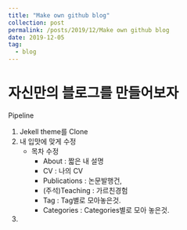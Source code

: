 ```yaml
---
title: "Make own github blog"
collection: post
permalink: /posts/2019/12/Make own github blog
date: 2019-12-05
tag:
  - blog
---
```

# 자신만의  블로그를 만들어보자

Pipeline
1. Jekell theme를 Clone
2. 내 입맛에 맞게 수정
	-  목차 수정
		- About : 짧은 내 설명
		- CV : 나의 CV
		- Publications : 논문발행건,
		- (주석)Teaching : 가르친경험
		- Tag : Tag별로 모아놓은것.
		- Categories : Categories별로 모아 놓은것.
3.  
<!--stackedit_data:
eyJoaXN0b3J5IjpbMTQ3Nzg4NTY3NV19
-->